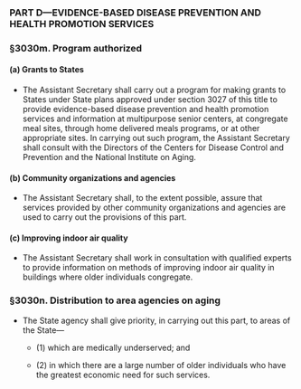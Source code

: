 ### PART D—EVIDENCE-BASED DISEASE PREVENTION AND HEALTH PROMOTION SERVICES

### §3030m. Program authorized
#### (a) Grants to States
* The Assistant Secretary shall carry out a program for making grants to States under State plans approved under section 3027 of this title to provide evidence-based disease prevention and health promotion services and information at multipurpose senior centers, at congregate meal sites, through home delivered meals programs, or at other appropriate sites. In carrying out such program, the Assistant Secretary shall consult with the Directors of the Centers for Disease Control and Prevention and the National Institute on Aging.

#### (b) Community organizations and agencies
* The Assistant Secretary shall, to the extent possible, assure that services provided by other community organizations and agencies are used to carry out the provisions of this part.

#### (c) Improving indoor air quality
* The Assistant Secretary shall work in consultation with qualified experts to provide information on methods of improving indoor air quality in buildings where older individuals congregate.

### §3030n. Distribution to area agencies on aging
* The State agency shall give priority, in carrying out this part, to areas of the State—

  * (1) which are medically underserved; and

  * (2) in which there are a large number of older individuals who have the greatest economic need for such services.